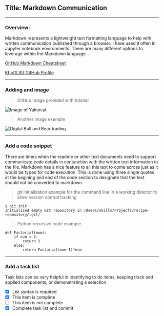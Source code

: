 ## Title: Markdown Communication  
---
### Overview:
Markdown represents a lightweight text formatting language to help with written communication published through a browser.  I have used it often in Jupyter notebook environments.  There are many different options to leverage within the Markdown language.  

[GitHub Markdown Cheatsheet](https://github.com/adam-p/markdown-here/wiki/Markdown-Cheatsheet#tables)

[KhoffLSU GitHub Profile](https://github.com/khoffLSU)

---
### Adding and image
> GitHub Image provided with tutorial

![Image of Yaktocat](https://octodex.github.com/images/yaktocat.png)

> Another image example

![Digital Bull and Bear trading](https://g.foolcdn.com/image/?url=https%3A%2F%2Fg.foolcdn.com%2Feditorial%2Fimages%2F656679%2Fdigital-bull-vs-bear.jpg&w=700&op=resize)

---
### Add a code snippet
There are times when the readme or other text documents need to support communicate code details in conjunction with the written text information in the file.  Markdown has a nice feature to all this text to come across just as it would be typed for code execution.  This is done using three single quotes at the begining and end of the code section to designate that the text should not be converted to markdown.

> git initialization example for the command line in a working director to allow version control tracking
```
$ git init
Initialized empty Git repository in /Users/skills/Projects/recipe-repository/.git/
```

> Python recursive code example
```
def Factorial(num):
    if num < 2:
        return 1
    else:
        return Factorial(num-1)*num
```
---
### Add a task list
Task lists can be very helpful in identifying to do items, keeping track and applied components, or demonstrating a selection

- [x] List syntax is required
- [x] This item is complete
- [ ] This item is not complete
- [x] Complete task list and commit
